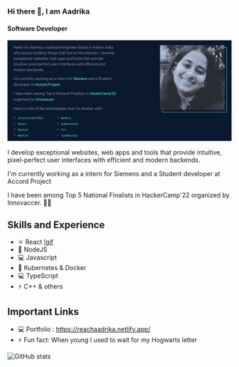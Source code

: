 ### Hi there 👋, I am Aadrika
#### Software Developer
![Software Developer](https://github.com/reachaadrika/reachaadrika/blob/main/aadrika%20.png)

I develop exceptional websites, web apps and tools that provide intuitive, pixel-perfect user interfaces with efficient and modern backends.  

I'm currently working as a intern for Siemens and a Student developer at Accord Project

I have been among Top 5 National Finalists in HackerCamp'22 organized by Innovaccer. 🔭🌱

## Skills and Experience
* ⚛ React                                                                                          [!gif](https://github.com/reachaadrika/reachaadrika/blob/main/girl.gif)
* 📱 NodeJS
* 💻 Javascript
* 💬 Kubernetes & Docker 
* 💻 TypeScript 
* ⚡ C++ & others 

## Important Links 

- 💻 Portfolio : https://reachaadrika.netlify.app/
- ⚡ Fun fact: When young I used to wait for my Hogwarts letter  


![GitHub stats](https://github-readme-stats.vercel.app/api?username=reachaadrika&show_icons=true)  

